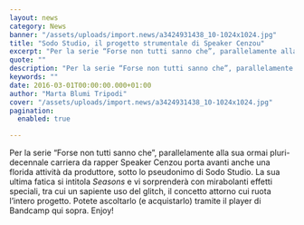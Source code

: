 ```yaml
---
layout: news
category: News
banner: "/assets/uploads/import.news/a3424931438_10-1024x1024.jpg"
title: "Sodo Studio, il progetto strumentale di Speaker Cenzou"
excerpt: "Per la serie “Forse non tutti sanno che”, parallelamente alla sua ormai pluri-decennale carriera da rapper Speaker Cenzou porta avanti anche una florida attività da produttore, sotto lo pseudonimo di Sodo Studio. La sua ultima fatica si intitola Seasons e vi sorprenderà con mirabolanti effetti speciali, tra cui un sapiente uso del glitch, il concetto [&hellip"
quote: ""
description: "Per la serie “Forse non tutti sanno che”, parallelamente alla sua ormai pluri-decennale carriera da rapper Speaker Cenzou porta avanti anche una florida attività da produttore, sotto lo pseudonimo di Sodo Studio. La sua ultima fatica si intitola Seasons e vi sorprenderà con mirabolanti effetti speciali, tra cui un sapiente uso del glitch, il concetto [&hellip"
keywords: ""
date: 2016-03-01T00:00:00.000+01:00
author: "Marta Blumi Tripodi"
cover: "/assets/uploads/import.news/a3424931438_10-1024x1024.jpg"
pagination:
  enabled: true

---
```


Per la serie “Forse non tutti sanno che”, parallelamente alla sua ormai pluri-decennale carriera da rapper Speaker Cenzou porta avanti anche una florida attività da produttore, sotto lo pseudonimo di Sodo Studio. La sua ultima fatica si intitola _Seasons_ e vi sorprenderà con mirabolanti effetti speciali, tra cui un sapiente uso del glitch, il concetto attorno cui ruota l’intero progetto. Potete ascoltarlo (e acquistarlo) tramite il player di Bandcamp qui sopra. Enjoy!